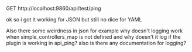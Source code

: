 GET http://localhost:9860/api/test/ping

ok so i got it working for JSON but still no dice for YAML

Also there some weirdness in json for example why doesn't logging work when simple_controllers_map is not defined and why doesn't it log if the plugin is working in api_ping? also is there any documentation for logging?
